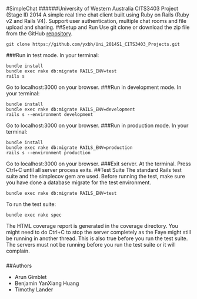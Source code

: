 #SimpleChat
######University of Western Australia CITS3403 Project (Stage II) 2014
A simple real time chat client built using Ruby on Rails (Ruby v2 and Rails V4).
Support user authentication, multiple chat rooms and file upload and sharing.
##Setup and Run
Use git clone or download the zip file from the GitHub [repository](https://github.com/yxbh/Uni_2014S1_CITS3403_Projects).
```
git clone https://github.com/yxbh/Uni_2014S1_CITS3403_Projects.git
```
###Run in test mode.
In your terminal:
```
bundle install
bundle exec rake db:migrate RAILS_ENV=test
rails s
```
Go to localhost:3000 on your browser.
###Run in development mode.
In your terminal:
```
bundle install
bundle exec rake db:migrate RAILS_ENV=development
rails s --environment development
```
Go to localhost:3000 on your browser.
###Run in production mode.
In your terminal:
```
bundle install
bundle exec rake db:migrate RAILS_ENV=production
rails s --environment production
```
Go to localhost:3000 on your browser.
###Exit server.
At the terminal. Press Ctrl+C until all server process exits.
##Test Suite
The standard Rails test suite and the simplecov gem are used.
Before running the test, make sure you have done a database migrate for the test environment.
```
bundle exec rake db:migrate RAILS_ENV=test
```
To run the test suite:
```
bundle exec rake spec
```
The HTML coverage report is generated in the coverage directory. You might need to do Ctrl+C to stop the server completely as the Faye might still be running in another thread. This is also true before you run the test suite. The servers must not be running before you run the test suite or it will complain.
###
##Authors
* Arun Gimblet
* Benjamin YanXiang Huang
* Timothy Lander
